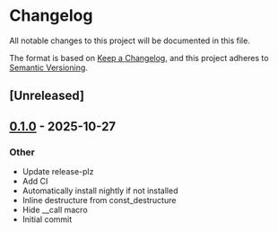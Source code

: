 # Changelog

All notable changes to this project will be documented in this file.

The format is based on [Keep a Changelog](https://keepachangelog.com/en/1.0.0/),
and this project adheres to [Semantic Versioning](https://semver.org/spec/v2.0.0.html).

## [Unreleased]

## [0.1.0](https://github.com/mickvangelderen/const-tools/releases/tag/v0.1.0) - 2025-10-27

### Other

- Update release-plz
- Add CI
- Automatically install nightly if not installed
- Inline destructure from const_destructure
- Hide __call macro
- Initial commit
